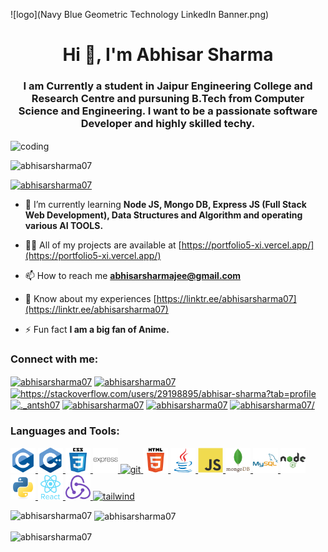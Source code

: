 ![logo](Navy Blue Geometric Technology LinkedIn Banner.png)
<h1 align="center">Hi 👋, I'm Abhisar Sharma</h1>
<h3 align="center">I am Currently a student in Jaipur Engineering College and Research Centre and pursuning B.Tech from Computer Science and Engineering. I want to be a passionate software Developer and highly skilled techy.</h3>
<img align="center" alt="coding" width="400" src="https://camo.githubusercontent.com/130ffc354b6ee3c8c9e506276e598bf4e19ea7950df203dacf6aeee4fc543a50/68747470733a2f2f616e616c7974696373696e6469616d61672e636f6d2f77702d636f6e74656e742f75706c6f6164732f323031382f31322f646576656c6f7065722d6472696262626c652e676966">

<p align="left"> <img src="https://komarev.com/ghpvc/?username=abhisarsharma07&label=Profile%20views&color=0e75b6&style=flat" alt="abhisarsharma07" /> </p>

<p align="left"> <a href="https://github.com/ryo-ma/github-profile-trophy"><img src="https://github-profile-trophy.vercel.app/?username=abhisarsharma07" alt="abhisarsharma07" /></a> </p>

- 🌱 I’m currently learning **Node JS, Mongo DB, Express JS (Full Stack Web Development), Data Structures and Algorithm and operating various AI TOOLS.**

- 👨‍💻 All of my projects are available at [https://portfolio5-xi.vercel.app/](https://portfolio5-xi.vercel.app/)

- 📫 How to reach me **abhisarsharmajee@gmail.com**

- 📄 Know about my experiences [https://linktr.ee/abhisarsharma07](https://linktr.ee/abhisarsharma07)

- ⚡ Fun fact **I am a big fan of Anime.**

<h3 align="left">Connect with me:</h3>
<p align="left">
<a href="https://twitter.com/abhisarsharma07" target="blank"><img align="center" src="https://raw.githubusercontent.com/rahuldkjain/github-profile-readme-generator/master/src/images/icons/Social/twitter.svg" alt="abhisarsharma07" height="30" width="40" /></a>
<a href="https://linkedin.com/in/abhisarsharma07" target="blank"><img align="center" src="https://raw.githubusercontent.com/rahuldkjain/github-profile-readme-generator/master/src/images/icons/Social/linked-in-alt.svg" alt="abhisarsharma07" height="30" width="40" /></a>
<a href="https://stackoverflow.com/users/https://stackoverflow.com/users/29198895/abhisar-sharma?tab=profile" target="blank"><img align="center" src="https://raw.githubusercontent.com/rahuldkjain/github-profile-readme-generator/master/src/images/icons/Social/stack-overflow.svg" alt="https://stackoverflow.com/users/29198895/abhisar-sharma?tab=profile" height="30" width="40" /></a>
<a href="https://instagram.com/._antsh07" target="blank"><img align="center" src="https://raw.githubusercontent.com/rahuldkjain/github-profile-readme-generator/master/src/images/icons/Social/instagram.svg" alt="._antsh07" height="30" width="40" /></a>
<a href="https://www.hackerrank.com/abhisarsharma07" target="blank"><img align="center" src="https://raw.githubusercontent.com/rahuldkjain/github-profile-readme-generator/master/src/images/icons/Social/hackerrank.svg" alt="abhisarsharma07" height="30" width="40" /></a>
<a href="https://www.leetcode.com/abhisarsharma07" target="blank"><img align="center" src="https://raw.githubusercontent.com/rahuldkjain/github-profile-readme-generator/master/src/images/icons/Social/leet-code.svg" alt="abhisarsharma07" height="30" width="40" /></a>
<a href="https://auth.geeksforgeeks.org/user/abhisarsharma07/" target="blank"><img align="center" src="https://raw.githubusercontent.com/rahuldkjain/github-profile-readme-generator/master/src/images/icons/Social/geeks-for-geeks.svg" alt="abhisarsharma07/" height="30" width="40" /></a>
</p>

<h3 align="left">Languages and Tools:</h3>
<p align="left"> <a href="https://www.cprogramming.com/" target="_blank" rel="noreferrer"> <img src="https://raw.githubusercontent.com/devicons/devicon/master/icons/c/c-original.svg" alt="c" width="40" height="40"/> </a> <a href="https://www.w3schools.com/cpp/" target="_blank" rel="noreferrer"> <img src="https://raw.githubusercontent.com/devicons/devicon/master/icons/cplusplus/cplusplus-original.svg" alt="cplusplus" width="40" height="40"/> </a> <a href="https://www.w3schools.com/css/" target="_blank" rel="noreferrer"> <img src="https://raw.githubusercontent.com/devicons/devicon/master/icons/css3/css3-original-wordmark.svg" alt="css3" width="40" height="40"/> </a> <a href="https://expressjs.com" target="_blank" rel="noreferrer"> <img src="https://raw.githubusercontent.com/devicons/devicon/master/icons/express/express-original-wordmark.svg" alt="express" width="40" height="40"/> </a> <a href="https://git-scm.com/" target="_blank" rel="noreferrer"> <img src="https://www.vectorlogo.zone/logos/git-scm/git-scm-icon.svg" alt="git" width="40" height="40"/> </a> <a href="https://www.w3.org/html/" target="_blank" rel="noreferrer"> <img src="https://raw.githubusercontent.com/devicons/devicon/master/icons/html5/html5-original-wordmark.svg" alt="html5" width="40" height="40"/> </a> <a href="https://www.java.com" target="_blank" rel="noreferrer"> <img src="https://raw.githubusercontent.com/devicons/devicon/master/icons/java/java-original.svg" alt="java" width="40" height="40"/> </a> <a href="https://developer.mozilla.org/en-US/docs/Web/JavaScript" target="_blank" rel="noreferrer"> <img src="https://raw.githubusercontent.com/devicons/devicon/master/icons/javascript/javascript-original.svg" alt="javascript" width="40" height="40"/> </a> <a href="https://www.mongodb.com/" target="_blank" rel="noreferrer"> <img src="https://raw.githubusercontent.com/devicons/devicon/master/icons/mongodb/mongodb-original-wordmark.svg" alt="mongodb" width="40" height="40"/> </a> <a href="https://www.mysql.com/" target="_blank" rel="noreferrer"> <img src="https://raw.githubusercontent.com/devicons/devicon/master/icons/mysql/mysql-original-wordmark.svg" alt="mysql" width="40" height="40"/> </a> <a href="https://nodejs.org" target="_blank" rel="noreferrer"> <img src="https://raw.githubusercontent.com/devicons/devicon/master/icons/nodejs/nodejs-original-wordmark.svg" alt="nodejs" width="40" height="40"/> </a> <a href="https://www.python.org" target="_blank" rel="noreferrer"> <img src="https://raw.githubusercontent.com/devicons/devicon/master/icons/python/python-original.svg" alt="python" width="40" height="40"/> </a> <a href="https://reactjs.org/" target="_blank" rel="noreferrer"> <img src="https://raw.githubusercontent.com/devicons/devicon/master/icons/react/react-original-wordmark.svg" alt="react" width="40" height="40"/> </a> <a href="https://redux.js.org" target="_blank" rel="noreferrer"> <img src="https://raw.githubusercontent.com/devicons/devicon/master/icons/redux/redux-original.svg" alt="redux" width="40" height="40"/> </a> <a href="https://tailwindcss.com/" target="_blank" rel="noreferrer"> <img src="https://www.vectorlogo.zone/logos/tailwindcss/tailwindcss-icon.svg" alt="tailwind" width="40" height="40"/> </a> </p>

<p><img align="left" src="https://github-readme-stats.vercel.app/api/top-langs?username=abhisarsharma07&show_icons=true&locale=en&layout=compact" alt="abhisarsharma07" /></p>

<p>&nbsp;<img align="center" src="https://github-readme-stats.vercel.app/api?username=abhisarsharma07&show_icons=true&locale=en" alt="abhisarsharma07" /></p>

<p><img align="center" src="https://github-readme-streak-stats.herokuapp.com/?user=abhisarsharma07&" alt="abhisarsharma07" /></p>
